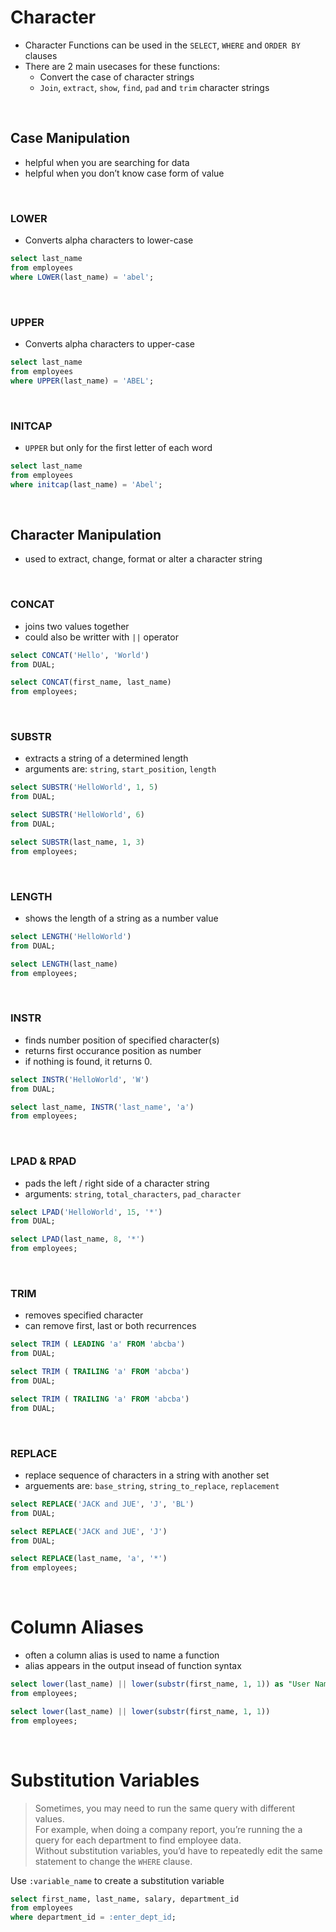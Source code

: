 # Character

- Character Functions can be used in the `SELECT`, `WHERE` and `ORDER BY` clauses
- There are 2 main usecases for these functions: 
  - Convert the case of character strings
  - `Join`, `extract`, `show`, `find`, `pad` and `trim` character strings

<br>

## Case Manipulation

- helpful when you are searching for data
- helpful when you don’t know case form of value

<br>

### LOWER

- Converts alpha characters to lower-case

```sql
select last_name 
from employees
where LOWER(last_name) = 'abel';
```

<br>

### UPPER

- Converts alpha characters to upper-case

```sql
select last_name
from employees
where UPPER(last_name) = 'ABEL';
```

<br>

### INITCAP

- `UPPER` but only for the first letter of each word

```sql
select last_name
from employees
where initcap(last_name) = 'Abel';
```

<br>

## Character Manipulation

- used to extract, change, format or alter a character string

<br>

### CONCAT

- joins two values together
- could also be writter with `||` operator

```sql
select CONCAT('Hello', 'World')
from DUAL;
```

```sql
select CONCAT(first_name, last_name)
from employees;
```

<br>

### SUBSTR

- extracts a string of a determined length
- arguments are: `string`, `start_position`, `length`

```sql
select SUBSTR('HelloWorld', 1, 5)
from DUAL; 
```

```sql
select SUBSTR('HelloWorld', 6)
from DUAL; 
```

```sql
select SUBSTR(last_name, 1, 3)
from employees;
```

<br>

### LENGTH

- shows the length of a string as a number value

```sql
select LENGTH('HelloWorld')
from DUAL;
```

```sql
select LENGTH(last_name)
from employees;
```

<br>

### INSTR

- finds number position of specified character(s)
- returns first occurance position as number
- if nothing is found, it returns 0.

```sql
select INSTR('HelloWorld', 'W')
from DUAL;
```

```sql
select last_name, INSTR('last_name', 'a')
from employees;
```

<br>

### LPAD & RPAD

- pads the left / right side of a character string
- arguments: `string`, `total_characters`, `pad_character`

```sql
select LPAD('HelloWorld', 15, '*')
from DUAL;
```

```sql
select LPAD(last_name, 8, '*')
from employees;
```

<br>

### TRIM

- removes specified character
- can remove first, last or both recurrences

```sql
select TRIM ( LEADING 'a' FROM 'abcba')
from DUAL;
```

```sql
select TRIM ( TRAILING 'a' FROM 'abcba')
from DUAL;
```

```sql
select TRIM ( TRAILING 'a' FROM 'abcba')
from DUAL;
```

<br>

### REPLACE

- replace sequence of characters in a string with another set
- arguements are: `base_string`, `string_to_replace`, `replacement`

```sql
select REPLACE('JACK and JUE', 'J', 'BL')
from DUAL;
```

```sql
select REPLACE('JACK and JUE', 'J')
from DUAL;
```

```sql
select REPLACE(last_name, 'a', '*')
from employees;
```

<br>

# Column Aliases

- often a column alias is used to name a function
- alias appears in the output insead of function syntax

```sql
select lower(last_name) || lower(substr(first_name, 1, 1)) as "User Name"
from employees;
```

```sql
select lower(last_name) || lower(substr(first_name, 1, 1))
from employees;
```

<br>

# Substitution Variables

> Sometimes, you may need to run the same query with different values. <br>
> For example, when doing a company report, you’re running the a query for each department to find employee data. <br>
> Without substitution variables, you’d have to repeatedly edit the same statement to change the `WHERE` clause.

Use `:variable_name` to create a substitution variable

```sql
select first_name, last_name, salary, department_id
from employees
where department_id = :enter_dept_id;
```